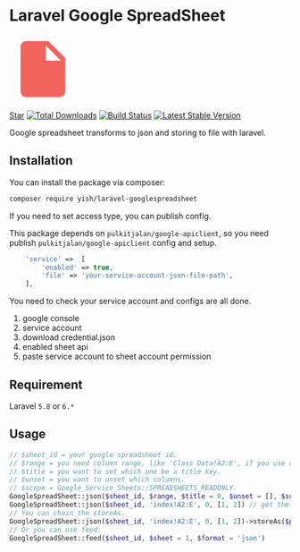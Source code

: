 # Laravel Google SpreadSheet

<svg xmlns="http://www.w3.org/2000/svg" width="120" height="120" viewBox="0 0 24 24">
<path d="M6 2c-1.1 0-1.99.9-1.99 2L4 20c0 1.1.89 2 1.99 2H18c1.1 0 2-.9 2-2V8l-6-6H6zm7 7V3.5L18.5 9H13z" fill="#f4645f"/><path d="M0 0h24v24H0z" fill="none"/></svg>

<p>
<script async defer src="https://buttons.github.io/buttons.js"></script>
<a class="github-button" href="https://github.com/Mombuyish/Laravel-GoogleSpreadSheet" data-show-count="true" aria-label="Star Mombuyish/Laravel-GoogleSpreadSheet on GitHub">Star</a>
<a href="https://packagist.org/packages/yish/laravel-googlespreadsheet"><img src="https://img.shields.io/packagist/dt/yish/laravel-googlespreadsheet.svg?style=flat-square" alt="Total Downloads"></a>
<a href="https://travis-ci.org/Mombuyish/laravel-googlespreadsheet"><img src="https://img.shields.io/travis/Mombuyish/laravel-googlespreadsheet/master.svg?style=flat-square" alt="Build Status"></a>
<a href="https://packagist.org/packages/yish/laravel-googlespreadsheet"><img src="https://img.shields.io/packagist/v/yish/laravel-googlespreadsheet.svg?style=flat-square" alt="Latest Stable Version"></a>
</p>

Google spreadsheet transforms to json and storing to file with laravel.

## Installation

You can install the package via composer:

```bash
composer require yish/laravel-googlespreadsheet
```

If you need to set access type, you can publish config.

This package depends on `pulkitjalan/google-apiclient`, so you need publish `pulkitjalan/google-apiclient` config and setup.

``` php
    'service' =>  [
        'enabled' => true,
        'file' => 'your-service-account-json-file-path',
    ],
```

You need to check your service account and configs are all done.
1. google console
2. service account
3. download credential.json
4. enabled sheet api
5. paste service account to sheet account permission

## Requirement

Laravel `5.8` or `6.*`

## Usage

``` php
// $sheet_id = your google spreadsheet id.
// $range = you need column range, like 'Class Data!A2:E', if you use chinese, using double quote. "'首頁'!A2:E".
// $title = you want to set which one be a title key.
// $unset = you want to unset which columns. 
// $scope = Google_Service_Sheets::SPREADSHEETS_READONLY.
GoogleSpreadSheet::json($sheet_id, $range, $title = 0, $unset = [], $scope = null)
GoogleSpreadSheet::json($sheet_id, 'index!A2:E', 0, [1, 2]) // get the sheet and set 0 column to be title key, unset column 1 and column 2.
// You can chain the storeAs.
GoogleSpreadSheet::json($sheet_id, 'index!A2:E', 0, [1, 2])->storeAs($path, $disk = 'public')
// Or you can use feed.
GoogleSpreadSheet::feed($sheet_id, $sheet = 1, $format = 'json')
```